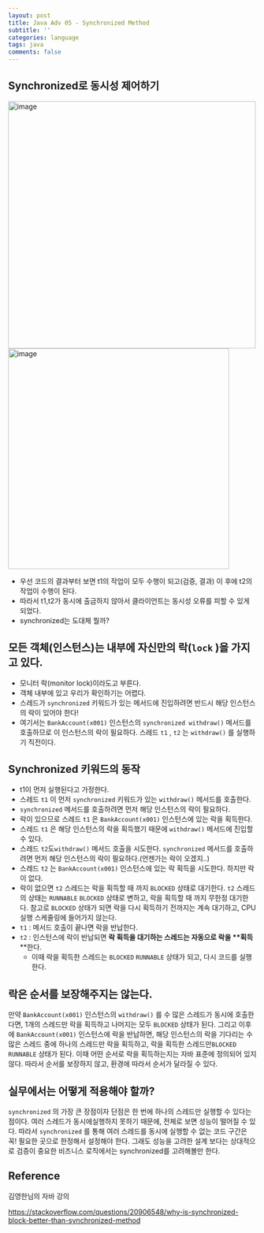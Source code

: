 ```yaml
---
layout: post
title: Java Adv 05 - Synchronized Method
subtitle: ''
categories: language
tags: java
comments: false
---
```


## Synchronized로 동시성 제어하기

<img width="502" alt="image" src="https://github.com/user-attachments/assets/9920b377-48b6-4d10-a2c6-c1d6d49cc752">
<img width="448" alt="image" src="https://github.com/user-attachments/assets/da0e146d-ad3a-40d8-9b63-855af1171660">

- 우선 코드의 결과부터 보면 t1의 작업이 모두 수행이 되고(검증, 결과) 이 후에 t2의 작업이 수행이 된다.
- 따라서 t1,t2가 동시에 출금하지 않아서 클라이언트는 동시성 오류를 피할 수 있게 되었다.
- synchronized는 도대체 뭘까?

## **모든** **객체**(**인스턴스**)**는** **내부에** **자신만의** **락**(`lock` )**을** **가지고** **있다**.

- 모니터 락(monitor lock)이라도고 부른다.
- 객체 내부에 있고 우리가 확인하기는 어렵다.
- 스레드가 `synchronized` 키워드가 있는 메서드에 진입하려면 반드시 해당 인스턴스의 락이 있어야 한다!
- 여기서는 `BankAccount(x001)` 인스턴스의 `synchronized withdraw()` 메서드를 호출하므로 이 인스턴스의 락이 필요하다. 스레드 `t1` , `t2` 는 `withdraw()` 를 실행하기 직전이다.

## Synchronized 키워드의 동작

- t1이 먼저 실행된다고 가정한다.
- 스레드 `t1` 이 먼저 `synchronized` 키워드가 있는 `withdraw()` 메서드를 호출한다.
- `synchronized` 메서드를 호출하려면 먼저 해당 인스턴스의 락이 필요하다.
- 락이 있으므로 스레드 `t1` 은 `BankAccount(x001)` 인스턴스에 있는 락을 획득한다.
- 스레드 `t1` 은 해당 인스턴스의 락을 획득했기 때문에 `withdraw()` 메서드에 진입할 수 있다.
- 스레드 `t2`도`withdraw()` 메서드 호출을 시도한다. `synchronized` 메서드를 호출하려면 먼저 해당 인스턴스의 락이 필요하다.(언젠가는 락이 오겠지..)
- 스레드 `t2` 는 `BankAccount(x001)` 인스턴스에 있는 락 획득을 시도한다. 하지만 락이 없다.
- 락이 없으면 `t2` 스레드는 락을 획득할 때 까지 `BLOCKED` 상태로 대기한다. `t2` 스레드의 상태는 `RUNNABLE` `BLOCKED` 상태로 변하고, 락을 획득할 때 까지 무한정 대기한다. 참고로 `BLOCKED` 상태가 되면 락을 다시 획득하기 전까지는 계속 대기하고, CPU 실행 스케줄링에 들어가지 않는다.
- `t1` : 메서드 호출이 끝나면 락을 반납한다.
- `t2` : 인스턴스에 락이 반납되면 ****락** **획득을** **대기하는** **스레드는** **자동으로** **락을** **획득****한다.
  - 이때 락을 획득한 스레드는 `BLOCKED` `RUNNABLE` 상태가 되고, 다시 코드를 실행한다.

## 락은 순서를 보장해주지는 않는다.

만약 `BankAccount(x001)` 인스턴스의 `withdraw()` 를 수 많은 스레드가 동시에 호출한다면, 1개의 스레드만 락을 획득하고 나머지는 모두 `BLOCKED` 상태가 된다. 
그리고 이후에 `BankAccount(x001)` 인스턴스에 락을 반납하면, 해당 인스턴스의 락을 기다리는 수 많은 스레드 중에 하나의 스레드만 락을 획득하고, 락을 획득한 스레드만`BLOCKED` `RUNNABLE` 상태가 된다. 이때 어떤 순서로 락을 획득하는지는 자바 표준에 정의되어 있지 않다. 따라서 순서를 보장하지 않고, 환경에 따라서 순서가 달라질 수 있다.

## 실무에서는 어떻게 적용해야 할까?

`synchronized` 의 가장 큰 장점이자 단점은 한 번에 하나의 스레드만 실행할 수 있다는 점이다. 
여러 스레드가 동시에실행하지 못하기 때문에, 전체로 보면 성능이 떨어질 수 있다. 따라서 `synchronized` 를 통해 여러 스레드를 동시에 실행할 수 없는 코드 구간은 꼭! 필요한 곳으로 한정해서 설정해야 한다.
그래도 성능을 고려한 설계 보다는 상대적으로 검증이 중요한 비즈니스 로직에서는 synchronized를 고려해볼만 한다.

## Reference

김영한님의 자바 강의

<https://stackoverflow.com/questions/20906548/why-is-synchronized-block-better-than-synchronized-method>

